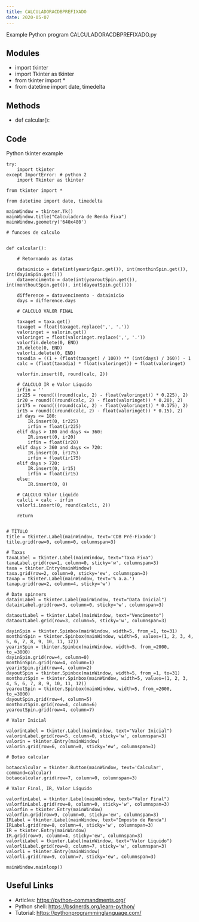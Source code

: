 ```yaml
---
title: CALCULADORACDBPREFIXADO
date: 2020-05-07
---
```

Example Python program CALCULADORACDBPREFIXADO.py

## Modules

* 	import tkinter
* 	import Tkinter as tkinter
* from tkinter import *
* from datetime import date, timedelta

## Methods

* def calcular():

## Code

Python tkinter example

    try:
    	import tkinter
    except ImportError: # python 2
    	import Tkinter as tkinter
    
    from tkinter import *
    
    from datetime import date, timedelta
    
    mainWindow = tkinter.Tk()
    mainWindow.title("Calculadora de Renda Fixa")
    mainWindow.geometry('640x480')
    
    # funcoes de calculo
    
    
    def calcular():
    
    	# Retornando as datas
    
    	datainicio = date(int(yearinSpin.get()), int(monthinSpin.get()), int(dayinSpin.get()))
    	datavencimento = date(int(yearoutSpin.get()), int(monthoutSpin.get()), int(dayoutSpin.get()))
    
    	difference = datavencimento - datainicio
    	days = difference.days
    
    	# CALCULO VALOR FINAL
    
    	taxaget = taxa.get()
    	taxaget = float(taxaget.replace(',', '.'))
    	valoringet = valorin.get()
    	valoringet = float(valoringet.replace(',', '.'))
    	valorfin.delete(0, END)
    	IR.delete(0, END)
    	valorli.delete(0, END)
    	taxadia = ((1 + (float(taxaget) / 100)) ** (int(days) / 360)) - 1
    	calc = (float(taxadia) * float(valoringet)) + float(valoringet)
    
    	valorfin.insert(0, round(calc, 2))
    
    	# CALCULO IR e Valor Liquido
    	irfin = ''
    	ir225 = round(((round(calc, 2) - float(valoringet)) * 0.225), 2)
    	ir20 = round(((round(calc, 2) - float(valoringet)) * 0.20), 2)
    	ir175 = round(((round(calc, 2) - float(valoringet)) * 0.175), 2)
    	ir15 = round(((round(calc, 2) - float(valoringet)) * 0.15), 2)
    	if days <= 180:
    		IR.insert(0, ir225)
    		irfin = float(ir225)
    	elif days > 180 and days <= 360:
    		IR.insert(0, ir20)
    		irfin = float(ir20)
    	elif days > 360 and days <= 720:
    		IR.insert(0, ir175)
    		irfin = float(ir175)
    	elif days > 720:
    		IR.insert(0, ir15)
    		irfin = float(ir15)
    	else:
    		IR.insert(0, 0)
    
    	# CALCULO Valor Liquido
    	calcli = calc - irfin
    	valorli.insert(0, round(calcli, 2))
    
    	return
    
    
    # TÍTULO
    title = tkinter.Label(mainWindow, text='CDB Pré-Fixado')
    title.grid(row=0, column=0, columnspan=3)
    
    # Taxas
    taxaLabel = tkinter.Label(mainWindow, text="Taxa Fixa")
    taxaLabel.grid(row=1, column=0, sticky='w', columnspan=3)
    taxa = tkinter.Entry(mainWindow)
    taxa.grid(row=2, column=0, sticky='ew', columnspan=3)
    taxap = tkinter.Label(mainWindow, text='% a.a.')
    taxap.grid(row=2, column=4, sticky='w')
    
    # Date spinners
    datainLabel = tkinter.Label(mainWindow, text="Data Inicial")
    datainLabel.grid(row=3, column=0, sticky='w', columnspan=3)
    
    dataoutLabel = tkinter.Label(mainWindow, text="Vencimento")
    dataoutLabel.grid(row=3, column=5, sticky='w', columnspan=3)
    
    dayinSpin = tkinter.Spinbox(mainWindow, width=5, from_=1, to=31)
    monthinSpin = tkinter.Spinbox(mainWindow, width=5, values=(1, 2, 3, 4, 5, 6, 7, 8, 9, 10, 11, 12))
    yearinSpin = tkinter.Spinbox(mainWindow, width=5, from_=2000, to_=3000)
    dayinSpin.grid(row=4, column=0)
    monthinSpin.grid(row=4, column=1)
    yearinSpin.grid(row=4, column=2)
    dayoutSpin = tkinter.Spinbox(mainWindow, width=5, from_=1, to=31)
    monthoutSpin = tkinter.Spinbox(mainWindow, width=5, values=(1, 2, 3, 4, 5, 6, 7, 8, 9, 10, 11, 12))
    yearoutSpin = tkinter.Spinbox(mainWindow, width=5, from_=2000, to_=3000)
    dayoutSpin.grid(row=4, column=5)
    monthoutSpin.grid(row=4, column=6)
    yearoutSpin.grid(row=4, column=7)
    
    # Valor Inicial
    
    valorinLabel = tkinter.Label(mainWindow, text="Valor Inicial")
    valorinLabel.grid(row=5, column=0, sticky='w', columnspan=3)
    valorin = tkinter.Entry(mainWindow)
    valorin.grid(row=6, column=0, sticky='ew', columnspan=3)
    
    # Botao calcular
    
    botaocalcular = tkinter.Button(mainWindow, text='Calcular', command=calcular)
    botaocalcular.grid(row=7, column=0, columnspan=3)
    
    # Valor Final, IR, Valor Líquido
    
    valorfinLabel = tkinter.Label(mainWindow, text="Valor Final")
    valorfinLabel.grid(row=8, column=0, sticky='w', columnspan=3)
    valorfin = tkinter.Entry(mainWindow)
    valorfin.grid(row=9, column=0, sticky='ew', columnspan=3)
    IRLabel = tkinter.Label(mainWindow, text="Imposto de Renda")
    IRLabel.grid(row=8, column=4, sticky='w', columnspan=3)
    IR = tkinter.Entry(mainWindow)
    IR.grid(row=9, column=4, sticky='ew', columnspan=3)
    valorliLabel = tkinter.Label(mainWindow, text="Valor Liquido")
    valorliLabel.grid(row=8, column=7, sticky='w', columnspan=3)
    valorli = tkinter.Entry(mainWindow)
    valorli.grid(row=9, column=7, sticky='ew', columnspan=3)
    
    mainWindow.mainloop()
    

## Useful Links

- Articles: https://python-commandments.org/
- Python shell: https://bsdnerds.org/learn-python/
- Tutorial: https://pythonprogramminglanguage.com/
